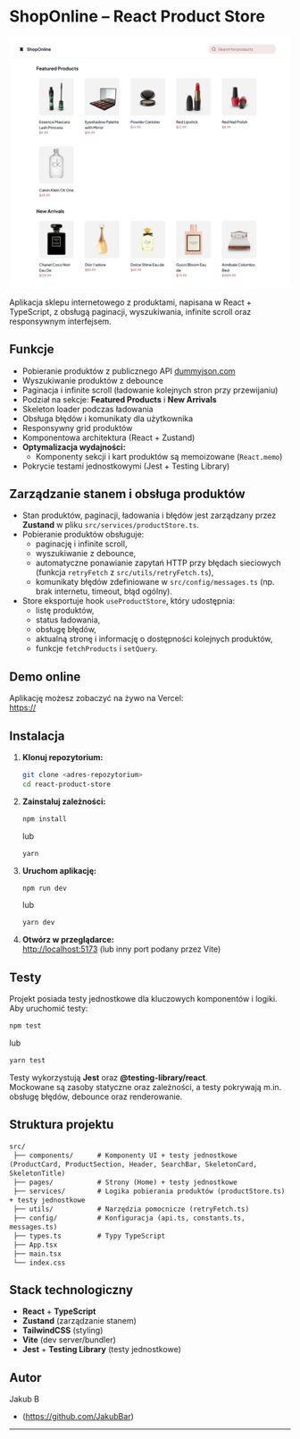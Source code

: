 # ShopOnline – React Product Store

![ShopOnline Screenshot](./src/assets/app/demo-app.png)

Aplikacja sklepu internetowego z produktami, napisana w React + TypeScript, z obsługą paginacji, wyszukiwania, infinite scroll oraz responsywnym interfejsem.

## Funkcje

- Pobieranie produktów z publicznego API [dummyjson.com](https://dummyjson.com/products)
- Wyszukiwanie produktów z debounce
- Paginacja i infinite scroll (ładowanie kolejnych stron przy przewijaniu)
- Podział na sekcje: **Featured Products** i **New Arrivals**
- Skeleton loader podczas ładowania
- Obsługa błędów i komunikaty dla użytkownika
- Responsywny grid produktów
- Komponentowa architektura (React + Zustand)
- **Optymalizacja wydajności:**
  - Komponenty sekcji i kart produktów są memoizowane (`React.memo`)
- Pokrycie testami jednostkowymi (Jest + Testing Library)

## Zarządzanie stanem i obsługa produktów

- Stan produktów, paginacji, ładowania i błędów jest zarządzany przez **Zustand** w pliku `src/services/productStore.ts`.
- Pobieranie produktów obsługuje:
  - paginację i infinite scroll,
  - wyszukiwanie z debounce,
  - automatyczne ponawianie zapytań HTTP przy błędach sieciowych (funkcja `retryFetch` z `src/utils/retryFetch.ts`),
  - komunikaty błędów zdefiniowane w `src/config/messages.ts` (np. brak internetu, timeout, błąd ogólny).
- Store eksportuje hook `useProductStore`, który udostępnia:
  - listę produktów,
  - status ładowania,
  - obsługę błędów,
  - aktualną stronę i informację o dostępności kolejnych produktów,
  - funkcje `fetchProducts` i `setQuery`.

## Demo online

Aplikację możesz zobaczyć na żywo na Vercel:  
[https://](https://)

## Instalacja

1. **Klonuj repozytorium:**

   ```bash
   git clone <adres-repozytorium>
   cd react-product-store
   ```

2. **Zainstaluj zależności:**

   ```bash
   npm install
   ```

   lub

   ```bash
   yarn
   ```

3. **Uruchom aplikację:**

   ```bash
   npm run dev
   ```

   lub

   ```bash
   yarn dev
   ```

4. **Otwórz w przeglądarce:**  
   [http://localhost:5173](http://localhost:5173) (lub inny port podany przez Vite)

## Testy

Projekt posiada testy jednostkowe dla kluczowych komponentów i logiki.  
Aby uruchomić testy:

```bash
npm test
```

lub

```bash
yarn test
```

Testy wykorzystują **Jest** oraz **@testing-library/react**.  
Mockowane są zasoby statyczne oraz zależności, a testy pokrywają m.in. obsługę błędów, debounce oraz renderowanie.

## Struktura projektu

```
src/
 ├── components/      # Komponenty UI + testy jednostkowe (ProductCard, ProductSection, Header, SearchBar, SkeletonCard, SkeletonTitle)
 ├── pages/           # Strony (Home) + testy jednostkowe
 ├── services/        # Logika pobierania produktów (productStore.ts) + testy jednostkowe
 ├── utils/           # Narzędzia pomocnicze (retryFetch.ts)
 ├── config/          # Konfiguracja (api.ts, constants.ts, messages.ts)
 ├── types.ts         # Typy TypeScript
 ├── App.tsx
 ├── main.tsx
 └── index.css
```

## Stack technologiczny

- **React** + **TypeScript**
- **Zustand** (zarządzanie stanem)
- **TailwindCSS** (styling)
- **Vite** (dev server/bundler)
- **Jest** + **Testing Library** (testy jednostkowe)

## Autor

Jakub B

- (https://github.com/JakubBar)

---

